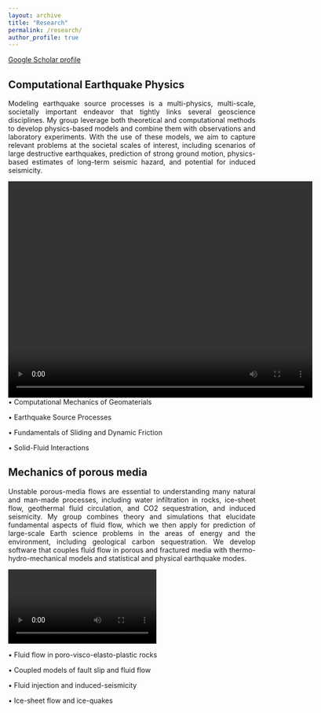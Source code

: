 ```yaml
---
layout: archive
title: "Research"
permalink: /research/
author_profile: true
---
```

<a href="https://scholar.google.com/citations?user=nvfIto8AAAAJ&hl=en" target="_blank">Google Scholar profile</a>

## Computational Earthquake Physics

<p style='text-align: justify;'> Modeling earthquake source processes is a multi-physics, multi-scale, societally important endeavor that tightly links several geoscience disciplines. My group leverage both theoretical and computational methods to develop physics-based models and combine them with observations and laboratory experiments. With the use of these models, we aim to capture relevant problems at the societal scales of interest, including scenarios of large destructive earthquakes, prediction of strong ground motion, physics-based estimates of long-term seismic hazard, and potential for induced seismicity. </p>
<video autoplay="true" loop="true" width="620" height="440" controls>
  <source src="http://lucadalzilio.github.io/videos/sz_t1_Vslip-1.mp4" type="video/mp4" >
</video>
• Computational Mechanics of Geomaterials

• Earthquake Source Processes

• Fundamentals of Sliding and Dynamic Friction

• Solid-Fluid Interactions

## Mechanics of porous media

<p style='text-align: justify;'> Unstable porous-media flows are essential to understanding many natural and man-made processes, including water infiltration in rocks, ice-sheet flow, geothermal fluid circulation, and CO2 sequestration, and induced seismicity. My group combines theory and simulations that elucidate fundamental aspects of fluid flow, which we then apply for prediction of large-scale Earth science problems in the areas of energy and the environment, including geological carbon sequestration. We develop software that couples fluid flow in porous and fractured media with thermo-hydro-mechanical models and statistical and physical earthquake modes. </p>
<video class="responsive-video" autoplay="true" loop="true" controls>
  <source src="http://lucadalzilio.github.io/videos/PW_high_resolution_nocolorbar.mp4" type="video/mp4">
</video>

<!-- CSS -->
<style>
  .responsive-video {
    width: 60%;
    height: auto;
  }
</style>
• Fluid flow in poro-visco-elasto-plastic rocks

• Coupled models of fault slip and fluid flow

• Fluid injection and induced-seismicity

• Ice-sheet flow and ice-quakes